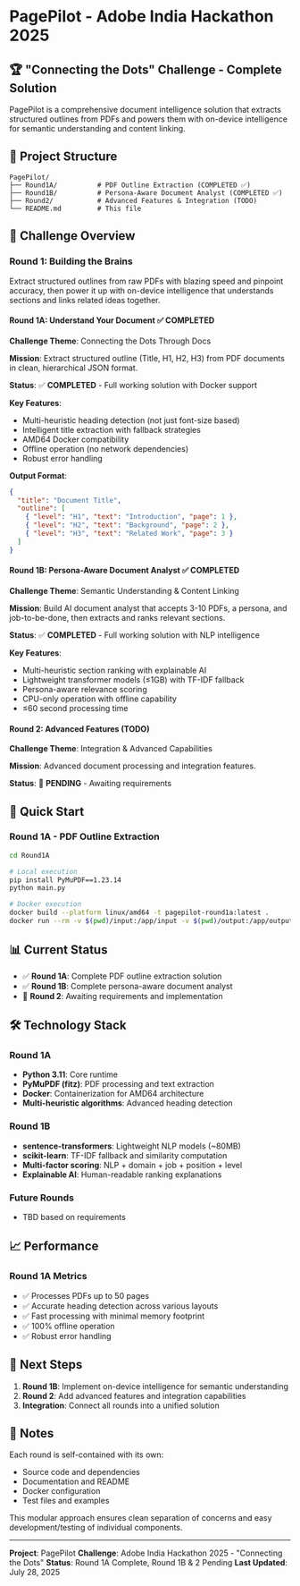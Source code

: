 # PagePilot - Adobe India Hackathon 2025

## 🏆 "Connecting the Dots" Challenge - Complete Solution

PagePilot is a comprehensive document intelligence solution that extracts structured outlines from PDFs and powers them with on-device intelligence for semantic understanding and content linking.

## 📁 Project Structure

```
PagePilot/
├── Round1A/          # PDF Outline Extraction (COMPLETED ✅)
├── Round1B/          # Persona-Aware Document Analyst (COMPLETED ✅)
├── Round2/           # Advanced Features & Integration (TODO)
└── README.md         # This file
```

## 🎯 Challenge Overview

### Round 1: Building the Brains
Extract structured outlines from raw PDFs with blazing speed and pinpoint accuracy, then power it up with on-device intelligence that understands sections and links related ideas together.

#### Round 1A: Understand Your Document ✅ COMPLETED
**Challenge Theme**: Connecting the Dots Through Docs

**Mission**: Extract structured outline (Title, H1, H2, H3) from PDF documents in clean, hierarchical JSON format.

**Status**: ✅ **COMPLETED** - Full working solution with Docker support

**Key Features**:
- Multi-heuristic heading detection (not just font-size based)
- Intelligent title extraction with fallback strategies
- AMD64 Docker compatibility
- Offline operation (no network dependencies)
- Robust error handling

**Output Format**:
```json
{
  "title": "Document Title",
  "outline": [
    { "level": "H1", "text": "Introduction", "page": 1 },
    { "level": "H2", "text": "Background", "page": 2 },
    { "level": "H3", "text": "Related Work", "page": 3 }
  ]
}
```

#### Round 1B: Persona-Aware Document Analyst ✅ COMPLETED
**Challenge Theme**: Semantic Understanding & Content Linking

**Mission**: Build AI document analyst that accepts 3-10 PDFs, a persona, and job-to-be-done, then extracts and ranks relevant sections.

**Status**: ✅ **COMPLETED** - Full working solution with NLP intelligence

**Key Features**:
- Multi-heuristic section ranking with explainable AI
- Lightweight transformer models (≤1GB) with TF-IDF fallback
- Persona-aware relevance scoring
- CPU-only operation with offline capability
- ≤60 second processing time

#### Round 2: Advanced Features (TODO)
**Challenge Theme**: Integration & Advanced Capabilities

**Mission**: Advanced document processing and integration features.

**Status**: 🔄 **PENDING** - Awaiting requirements

## 🚀 Quick Start

### Round 1A - PDF Outline Extraction

```bash
cd Round1A

# Local execution
pip install PyMuPDF==1.23.14
python main.py

# Docker execution
docker build --platform linux/amd64 -t pagepilot-round1a:latest .
docker run --rm -v $(pwd)/input:/app/input -v $(pwd)/output:/app/output --network none pagepilot-round1a:latest
```

## 📊 Current Status

- ✅ **Round 1A**: Complete PDF outline extraction solution
- ✅ **Round 1B**: Complete persona-aware document analyst
- 🔄 **Round 2**: Awaiting requirements and implementation

## 🛠️ Technology Stack

### Round 1A
- **Python 3.11**: Core runtime
- **PyMuPDF (fitz)**: PDF processing and text extraction
- **Docker**: Containerization for AMD64 architecture
- **Multi-heuristic algorithms**: Advanced heading detection

### Round 1B
- **sentence-transformers**: Lightweight NLP models (~80MB)
- **scikit-learn**: TF-IDF fallback and similarity computation
- **Multi-factor scoring**: NLP + domain + job + position + level
- **Explainable AI**: Human-readable ranking explanations

### Future Rounds
- TBD based on requirements

## 📈 Performance

### Round 1A Metrics
- ✅ Processes PDFs up to 50 pages
- ✅ Accurate heading detection across various layouts
- ✅ Fast processing with minimal memory footprint
- ✅ 100% offline operation
- ✅ Robust error handling

## 🎯 Next Steps

1. **Round 1B**: Implement on-device intelligence for semantic understanding
2. **Round 2**: Add advanced features and integration capabilities
3. **Integration**: Connect all rounds into a unified solution

## 📝 Notes

Each round is self-contained with its own:
- Source code and dependencies
- Documentation and README
- Docker configuration
- Test files and examples

This modular approach ensures clean separation of concerns and easy development/testing of individual components.

---

**Project**: PagePilot
**Challenge**: Adobe India Hackathon 2025 - "Connecting the Dots"
**Status**: Round 1A Complete, Round 1B & 2 Pending
**Last Updated**: July 28, 2025
